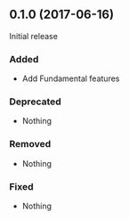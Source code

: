 ## 0.1.0 (2017-06-16)

Initial release

### Added

- Add Fundamental features

### Deprecated

- Nothing

### Removed

- Nothing

### Fixed

- Nothing

